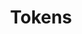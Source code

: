 ---
title: Tokens
excerpt: ''
deprecated: false
hidden: false
metadata:
  title: ''
  description: ''
  robots: index
next:
  description: ''
---